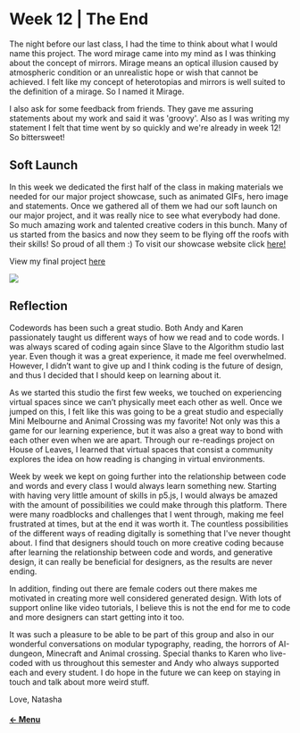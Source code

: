 # Week 12 | The End
The night before our last class, I had the time to think about what I would name this project. The word mirage came into my mind as I was thinking about the concept of mirrors. Mirage means an optical illusion caused by atmospheric condition or an unrealistic hope or wish that cannot be achieved. I felt like my concept of heterotopias and mirrors is well suited to the definition of a mirage. So I named it Mirage.

I also ask for some feedback from friends. They gave me assuring statements about my work and said it was 'groovy'. Also as I was writing my statement I felt that time went by so quickly and we're already in week 12! So bittersweet!

## Soft Launch
In this week we dedicated the first half of the class in making materials we needed for our major project showcase, such as animated GIFs, hero image and statements. Once we gathered all of them we had our soft launch on our major project, and it was really nice to see what everybody had done. So much amazing work and talented creative coders in this bunch. Many of us started from the basics and now they seem to be flying off the roofs with their skills! So proud of all them :) To visit our showcase website click [here!](https://simandy.github.io/codewords/) 

View my final project [here](https://natnathania.github.io/Codewords-2020/Week_12/Mirage/)

<img src = "Mirage_640.gif">


## Reflection
Codewords has been such a great studio. Both Andy and Karen passionately taught us different ways of how we read and to code words. I was always scared of coding again since Slave to the Algorithm studio last year. Even though it was a great experience, it made me feel overwhelmed. However, I didn’t want to give up and I think coding is the future of design, and thus I decided that I should keep on learning about it. 

As we started this studio the first few weeks, we touched on experiencing virtual spaces since we can’t physically meet each other as well. Once we jumped on this, I felt like this was going to be a great studio and especially Mini Melbourne and Animal Crossing was my favorite! Not only was this a game for our learning experience, but it was also a great way to bond with each other even when we are apart. Through our re-readings project on House of Leaves, I learned that virtual spaces that consist a community explores the idea on how reading is changing in virtual environments.

Week by week we kept on going further into the relationship between code and words and every class I would always learn something new. Starting with having very little amount of skills in p5.js, I would always be amazed with the amount of possibilities we could make through this platform. There were many roadblocks and challenges that I went through, making me feel frustrated at times, but at the end it was worth it. The countless possibilities of the different ways of reading digitally is something that I've never thought about. I find that designers should touch on more creative coding because after learning the relationship between code and words, and generative design, it can really be beneficial for designers, as the results are never ending. 

In addition, finding out there are female coders out there makes me motivated in creating more well considered generated design. With lots of support online like video tutorials, I believe this is not the end for me to code and more designers can start getting into it too.

It was such a pleasure to be able to be part of this group and also in our wonderful conversations on modular typography, reading, the horrors of AI-dungeon, Minecraft and Animal crossing. Special thanks to Karen who live-coded with us throughout this semester and Andy who always supported each and every student. I do hope in the future we can keep on staying in touch and talk about more weird stuff.


Love,
Natasha

#### [<- Menu](https://natnathania.github.io/Codewords-2020/)

